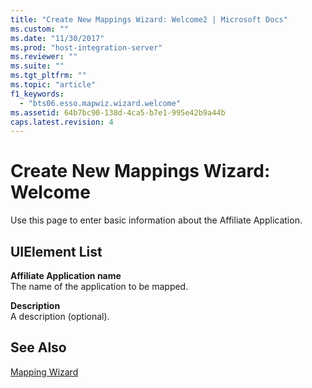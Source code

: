 ```yaml
---
title: "Create New Mappings Wizard: Welcome2 | Microsoft Docs"
ms.custom: ""
ms.date: "11/30/2017"
ms.prod: "host-integration-server"
ms.reviewer: ""
ms.suite: ""
ms.tgt_pltfrm: ""
ms.topic: "article"
f1_keywords: 
  - "bts06.esso.mapwiz.wizard.welcome"
ms.assetid: 64b7bc90-138d-4ca5-b7e1-995e42b9a44b
caps.latest.revision: 4
---
```

# Create New Mappings Wizard: Welcome
Use this page to enter basic information about the Affiliate Application.  
  
## UIElement List  
 **Affiliate Application name**  
 The name of the application to be mapped.  
  
 **Description**  
 A description (optional).  
  
## See Also  
 [Mapping Wizard](../HIS2010/mapping-wizard2.md)